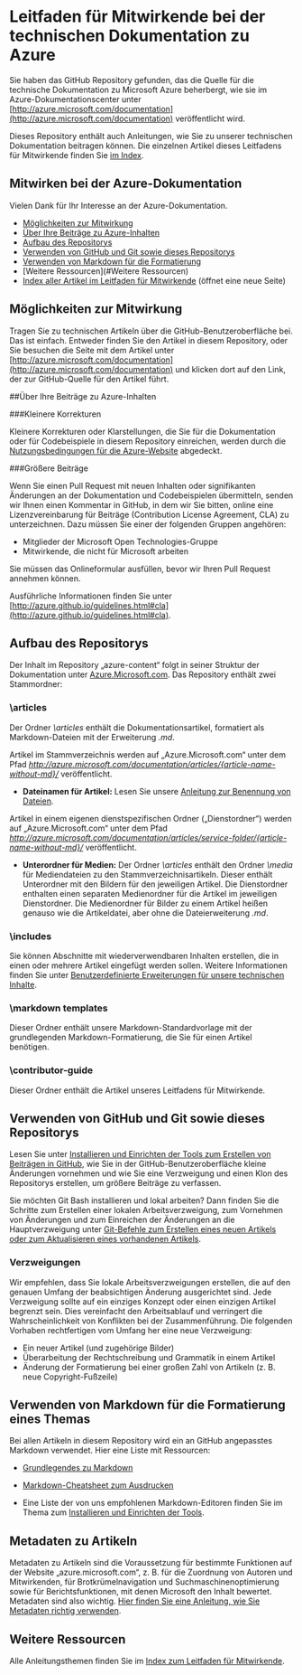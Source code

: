 # Leitfaden für Mitwirkende bei der technischen Dokumentation zu Azure

Sie haben das GitHub Repository gefunden, das die Quelle für die technische Dokumentation zu Microsoft Azure beherbergt, wie sie im Azure-Dokumentationscenter unter [http://azure.microsoft.com/documentation](http://azure.microsoft.com/documentation) veröffentlicht wird.

Dieses Repository enthält auch Anleitungen, wie Sie zu unserer technischen Dokumentation beitragen können. Die einzelnen Artikel dieses Leitfadens für Mitwirkende finden Sie [im Index](https://github.com/Azure/azure-content/blob/master/contributor-guide/contributor-guide-index.md).

## Mitwirken bei der Azure-Dokumentation

Vielen Dank für Ihr Interesse an der Azure-Dokumentation.

* [Möglichkeiten zur Mitwirkung](#ways-to-contribute)
* [Über Ihre Beiträge zu Azure-Inhalten](#about-your-contributions-to-azure-content)
* [Aufbau des Repositorys](#repository-organization)
* [Verwenden von GitHub und Git sowie dieses Repositorys](#use-github-git-and-this-repository)
* [Verwenden von Markdown für die Formatierung](#how-to-use-markdown-to-format-your-topic)
* [Weitere Ressourcen](#Weitere Ressourcen)
* [Index aller Artikel im Leitfaden für Mitwirkende](https://github.com/Azure/azure-content/blob/master/contributor-guide/contributor-guide-index.md) (öffnet eine neue Seite)

## Möglichkeiten zur Mitwirkung

Tragen Sie zu technischen Artikeln über die GitHub-Benutzeroberfläche bei. Das ist einfach. Entweder finden Sie den Artikel in diesem Repository, oder Sie besuchen die Seite mit dem Artikel unter [http://azure.microsoft.com/documentation](http://azure.microsoft.com/documentation) und klicken dort auf den Link, der zur GitHub-Quelle für den Artikel führt.

##Über Ihre Beiträge zu Azure-Inhalten

###Kleinere Korrekturen

Kleinere Korrekturen oder Klarstellungen, die Sie für die Dokumentation oder für Codebeispiele in diesem Repository einreichen, werden durch die [Nutzungsbedingungen für die Azure-Website](http://azure.microsoft.com/support/legal/website-terms-of-use/) abgedeckt.


###Größere Beiträge

Wenn Sie einen Pull Request mit neuen Inhalten oder signifikanten Änderungen an der Dokumentation und Codebeispielen übermitteln, senden wir Ihnen einen Kommentar in GitHub, in dem wir Sie bitten, online eine Lizenzvereinbarung für Beiträge (Contribution License Agreement, CLA) zu unterzeichnen. Dazu müssen Sie einer der folgenden Gruppen angehören:

* Mitglieder der Microsoft Open Technologies-Gruppe
* Mitwirkende, die nicht für Microsoft arbeiten

Sie müssen das Onlineformular ausfüllen, bevor wir Ihren Pull Request annehmen können.

Ausführliche Informationen finden Sie unter [http://azure.github.io/guidelines.html#cla](http://azure.github.io/guidelines.html#cla).

## Aufbau des Repositorys

Der Inhalt im Repository „azure-content“ folgt in seiner Struktur der Dokumentation unter [Azure.Microsoft.com](http://azure.microsoft.com). Das Repository enthält zwei Stammordner:

### \articles

Der Ordner *\articles* enthält die Dokumentationsartikel, formatiert als Markdown-Dateien mit der Erweiterung *.md*.

Artikel im Stammverzeichnis werden auf „Azure.Microsoft.com“ unter dem Pfad *http://azure.microsoft.com/documentation/articles/{article-name-without-md}/* veröffentlicht.

* **Dateinamen für Artikel:** Lesen Sie unsere [Anleitung zur Benennung von Dateien](https://github.com/Azure/azure-content/blob/master/contributor-guide/file-names-and-locations.md).

Artikel in einem eigenen dienstspezifischen Ordner („Dienstordner“) werden auf „Azure.Microsoft.com“ unter dem Pfad 
*http://azure.microsoft.com/documentation/articles/service-folder/{article-name-without-md}/* veröffentlicht.

* **Unterordner für Medien:** Der Ordner *\articles* enthält den Ordner *\media* für Mediendateien zu den Stammverzeichnisartikeln. Dieser enthält Unterordner mit den Bildern für den jeweiligen Artikel. Die Dienstordner enthalten einen separaten Medienordner für die Artikel im jeweiligen Dienstordner. Die Medienordner für Bilder zu einem Artikel heißen genauso wie die Artikeldatei, aber ohne die Dateierweiterung *.md*.

### \includes

Sie können Abschnitte mit wiederverwendbaren Inhalten erstellen, die in einen oder mehrere Artikel eingefügt werden sollen. Weitere Informationen finden Sie unter [Benutzerdefinierte Erweiterungen für unsere technischen Inhalte](https://github.com/Azure/azure-content/blob/master/contributor-guide/custom-markdown-extensions.md).

### \markdown templates

Dieser Ordner enthält unsere Markdown-Standardvorlage mit der grundlegenden Markdown-Formatierung, die Sie für einen Artikel benötigen.

### \contributor-guide

Dieser Ordner enthält die Artikel unseres Leitfadens für Mitwirkende.

## Verwenden von GitHub und Git sowie dieses Repositorys

Lesen Sie unter [Installieren und Einrichten der Tools zum Erstellen von Beiträgen in GitHub](https://github.com/Azure/azure-content/blob/master/contributor-guide/tools-and-setup.md), wie Sie in der GitHub-Benutzeroberfläche kleine Änderungen vornehmen und wie Sie eine Verzweigung und einen Klon des Repositorys erstellen, um größere Beiträge zu verfassen.

Sie möchten Git Bash installieren und lokal arbeiten? Dann finden Sie die Schritte zum Erstellen einer lokalen Arbeitsverzweigung, zum Vornehmen von Änderungen und zum Einreichen der Änderungen an die Hauptverzweigung unter [Git-Befehle zum Erstellen eines neuen Artikels oder zum Aktualisieren eines vorhandenen Artikels](https://github.com/Azure/azure-content/blob/master/contributor-guide/git-commands-for-master.md).

### Verzweigungen

Wir empfehlen, dass Sie lokale Arbeitsverzweigungen erstellen, die auf den genauen Umfang der beabsichtigen Änderung ausgerichtet sind. Jede Verzweigung sollte auf ein einziges Konzept oder einen einzigen Artikel begrenzt sein. Dies vereinfacht den Arbeitsablauf und verringert die Wahrscheinlichkeit von Konflikten bei der Zusammenführung. Die folgenden Vorhaben rechtfertigen vom Umfang her eine neue Verzweigung:

* Ein neuer Artikel (und zugehörige Bilder)
* Überarbeitung der Rechtschreibung und Grammatik in einem Artikel
* Änderung der Formatierung bei einer großen Zahl von Artikeln (z. B. neue Copyright-Fußzeile)

## Verwenden von Markdown für die Formatierung eines Themas

Bei allen Artikeln in diesem Repository wird ein an GitHub angepasstes Markdown verwendet. Hier eine Liste mit Ressourcen:

- [Grundlegendes zu Markdown](https://help.github.com/articles/markdown-basics/)

- [Markdown-Cheatsheet zum Ausdrucken](https://github.com/Azure/azure-content/blob/master/contributor-guide/media/documents/markdown-cheatsheet.pdf?raw=true)

- Eine Liste der von uns empfohlenen Markdown-Editoren finden Sie im Thema zum [Installieren und Einrichten der Tools](https://github.com/Azure/azure-content/blob/master/contributor-guide/tools-and-setup.md#install-a-markdown-editor).

## Metadaten zu Artikeln

Metadaten zu Artikeln sind die Voraussetzung für bestimmte Funktionen auf der Website „azure.microsoft.com“, z. B. für die Zuordnung von Autoren und Mitwirkenden, für Brotkrümelnavigation und Suchmaschinenoptimierung sowie für Berichtsfunktionen, mit denen Microsoft den Inhalt bewertet. Metadaten sind also wichtig. [Hier finden Sie eine Anleitung, wie Sie Metadaten richtig verwenden](https://github.com/Azure/azure-content/blob/master/contributor-guide/article-metadata.md).

## Weitere Ressourcen

Alle Anleitungsthemen finden Sie im [Index zum Leitfaden für Mitwirkende](https://github.com/Azure/azure-content/blob/master/contributor-guide/contributor-guide-index.md).

<!---HONumber=AcomDC_0307_2016-->